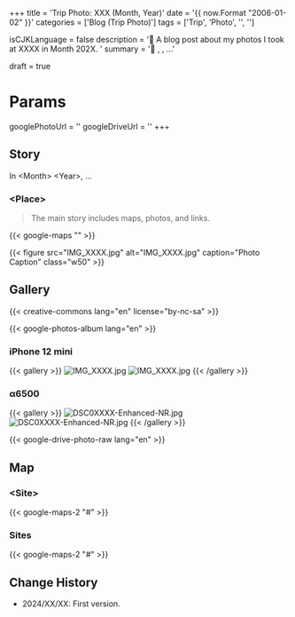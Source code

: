 +++
title = 'Trip Photo: XXX (Month, Year)'
date = '{{ now.Format "2006-01-02" }}'
categories = ['Blog (Trip Photo)']
tags = ['Trip', 'Photo', '<Prefecture>', '<Kind-of-Place>']

isCJKLanguage = false
description = '📝 A blog post about my photos I took at XXXX in Month 202X. <Additinal-Text>'
summary = '📍 <Place1>, <Place2>, ...'

draft = true

# Params
googlePhotoUrl = ''
googleDriveUrl = ''
+++


## Story

In \<Month\> \<Year\>, ...


### \<Place\>

> The main story includes maps, photos, and links.

{{< google-maps "" >}}

{{< figure
    src="IMG_XXXX.jpg"
    alt="IMG_XXXX.jpg"
    caption="Photo Caption"
    class="w50"
    >}}


## Gallery

{{< creative-commons lang="en" license="by-nc-sa" >}}

{{< google-photos-album lang="en" >}}


### iPhone 12 mini

{{< gallery >}}
  <img src="IMG_XXXX.jpg" alt="IMG_XXXX.jpg" class="grid-w50" />
  <img src="IMG_XXXX.jpg" alt="IMG_XXXX.jpg" class="grid-w50" />
{{< /gallery >}}


### α6500

{{< gallery >}}
  <img src="DSC0XXXX-Enhanced-NR.jpg" alt="DSC0XXXX-Enhanced-NR.jpg" class="grid-w60" />
  <img src="DSC0XXXX-Enhanced-NR.jpg" alt="DSC0XXXX-Enhanced-NR.jpg" class="grid-w40" />
{{< /gallery >}}

{{< google-drive-photo-raw lang="en" >}}


## Map

### \<Site\>

{{< google-maps-2 "#" >}}


### Sites

{{< google-maps-2 "#" >}}


## Change History

- 2024/XX/XX: First version.
